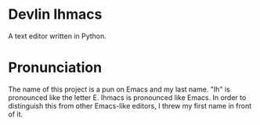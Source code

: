 # Devlin Ihmacs

A text editor written in Python.

# Pronunciation

The name of this project is a pun on Emacs and my last name. "Ih" is
pronounced like the letter E. Ihmacs is pronounced like Emacs. In order
to distinguish this from other Emacs-like editors, I threw my first name
in front of it.
